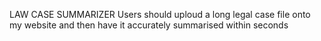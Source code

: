 LAW CASE SUMMARIZER 
Users should uploud a long legal case file onto my website and then have it accurately summarised within seconds
